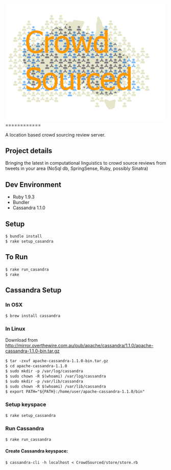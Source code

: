 
<img alt="CrowdSourced" src="https://github.com/StephenSmithwick/CrowdSourced/blob/master/assets/logo_with_alpha.png?raw=true" />
============

A location based crowd sourcing review server.

Project details
--------------------
Bringing the latest in computational linguistics to crowd source reviews from tweets in your area
(NoSql db, SpringSense, Ruby, possibly Sinatra)

Dev Environment
---------------
* Ruby 1.9.3
* Bundler
* Cassandra 1.1.0

Setup
-----
    $ bundle install
    $ rake setup_casandra

To Run
------
    $ rake run_casandra
    $ rake

Cassandra Setup
---------------

### In OSX 
    $ brew install cassandra

### In Linux
Download from http://mirror.overthewire.com.au/pub/apache/cassandra/1.1.0/apache-cassandra-1.1.0-bin.tar.gz
``` 
$ tar -zxvf apache-cassandra-1.1.0-bin.tar.gz
$ cd apache-cassandra-1.1.0
$ sudo mkdir -p /var/log/cassandra
$ sudo chown -R $(whoami) /var/log/cassandra
$ sudo mkdir -p /var/lib/cassandra
$ sudo chown -R $(whoami) /var/lib/cassandra
$ export PATH="${PATH}:/home/user/apache-cassandra-1.1.0/bin"
```
### Setup keyspace
    $ rake setup_cassandra

### Run Cassandra
    $ rake run_cassandra

#### Create Cassandra keyspace:
	$ cassandra-cli -h localhost < CrowdSourced/store/store.rb
